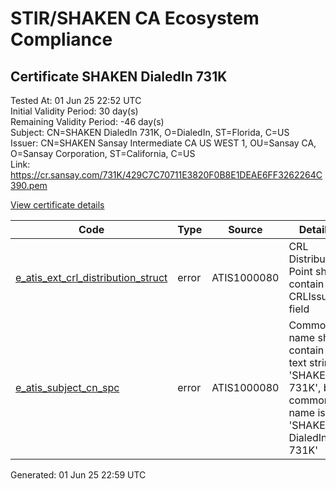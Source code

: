 # STIR/SHAKEN CA Ecosystem Compliance

## Certificate SHAKEN DialedIn 731K

Tested At: 01 Jun 25 22:52 UTC\
Initial Validity Period: 30 day(s)\
Remaining Validity Period: -46 day(s)\
Subject: CN=SHAKEN DialedIn 731K, O=DialedIn, ST=Florida, C=US\
Issuer: CN=SHAKEN Sansay Intermediate CA US WEST 1, OU=Sansay CA, O=Sansay Corporation, ST=California, C=US\
Link: https://cr.sansay.com/731K/429C7C70711E3820F0B8E1DEAE6FF3262264C390.pem

[View certificate details](https://x509.io/?cert=MIICtTCCAlugAwIBAgIUQpx8cHEeOCDwuOHerm%2FzJiJkw5AwCgYIKoZIzj0EAwIwgYUxCzAJBgNVBAYTAlVTMRMwEQYDVQQIDApDYWxpZm9ybmlhMRswGQYDVQQKDBJTYW5zYXkgQ29ycG9yYXRpb24xEjAQBgNVBAsMCVNhbnNheSBDQTEwMC4GA1UEAwwnU0hBS0VOIFNhbnNheSBJbnRlcm1lZGlhdGUgQ0EgVVMgV0VTVCAxMB4XDTI1MDMxNzE3MjIzOVoXDTI1MDQxNjE3MjIzOVowUTELMAkGA1UEBhMCVVMxEDAOBgNVBAgMB0Zsb3JpZGExETAPBgNVBAoMCERpYWxlZEluMR0wGwYDVQQDDBRTSEFLRU4gRGlhbGVkSW4gNzMxSzBZMBMGByqGSM49AgEGCCqGSM49AwEHA0IABA8FjRr89nH5nsPQubM9YrXoVYbX65wVEjLcK5SP0ctknHv2gHo54mDoxmoTP8lnym%2BrizZ%2FZu7N04hJ2K2LWR%2BjgdswgdgwFgYIKwYBBQUHARoECjAIoAYWBDczMUswFwYDVR0gBBAwDjAMBgpghkgBhv8JAQEEMB0GA1UdDgQWBBQVR%2BpWUoJT19KZtkbbPLwa3nx0PTAfBgNVHSMEGDAWgBSs05P1Q0PMCr5FWBcTfZJ83MMBRjBHBgNVHR8EQDA%2BMDygOqA4hjZodHRwczovL2F1dGhlbnRpY2F0ZS1hcGkuaWNvbmVjdGl2LmNvbS9kb3dubG9hZC92MS9jcmwwDAYDVR0TAQH%2FBAIwADAOBgNVHQ8BAf8EBAMCB4AwCgYIKoZIzj0EAwIDSAAwRQIhANqHpusQu838%2FGkWWWf4pKP2ZPMNSaaulpdd%2BeR%2BmzIuAiAt7HG3Xo4LJccoXiQAUHDuIxVZqnZcPV7TRF8dzQP%2B2w%3D%3D)

| Code | Type | Source | Details |
|------|------|--------|---------|
| [e_atis_ext_crl_distribution_struct](../../ISSUES/e_atis_ext_crl_distribution_struct/README.md) | error | ATIS1000080 | CRL Distribution Point shall contain a CRLIssuer field |
| [e_atis_subject_cn_spc](../../ISSUES/e_atis_subject_cn_spc/README.md) | error | ATIS1000080 | Common name shall contain the text string 'SHAKEN 731K', but common name is 'SHAKEN DialedIn 731K' |


Generated: 01 Jun 25 22:59 UTC